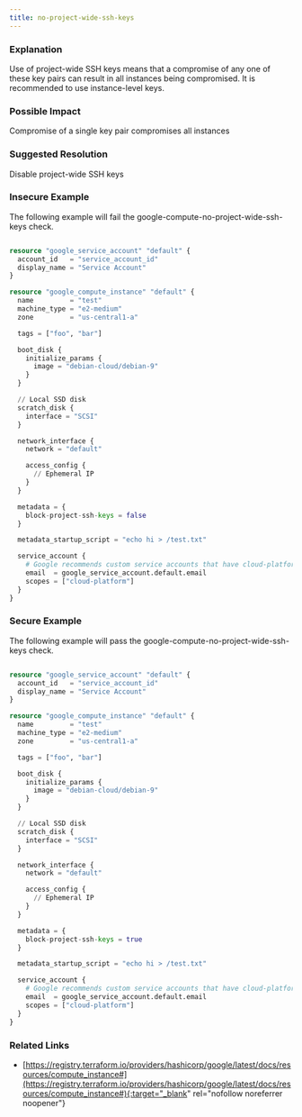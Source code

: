 ```yaml
---
title: no-project-wide-ssh-keys
---
```


### Explanation

Use of project-wide SSH keys means that a compromise of any one of these key pairs can result in all instances being compromised. It is recommended to use instance-level keys.

### Possible Impact
Compromise of a single key pair compromises all instances

### Suggested Resolution
Disable project-wide SSH keys


### Insecure Example

The following example will fail the google-compute-no-project-wide-ssh-keys check.

```terraform

resource "google_service_account" "default" {
  account_id   = "service_account_id"
  display_name = "Service Account"
}

resource "google_compute_instance" "default" {
  name         = "test"
  machine_type = "e2-medium"
  zone         = "us-central1-a"

  tags = ["foo", "bar"]

  boot_disk {
    initialize_params {
      image = "debian-cloud/debian-9"
    }
  }

  // Local SSD disk
  scratch_disk {
    interface = "SCSI"
  }

  network_interface {
    network = "default"

    access_config {
      // Ephemeral IP
    }
  }

  metadata = {
    block-project-ssh-keys = false
  }

  metadata_startup_script = "echo hi > /test.txt"

  service_account {
    # Google recommends custom service accounts that have cloud-platform scope and permissions granted via IAM Roles.
    email  = google_service_account.default.email
    scopes = ["cloud-platform"]
  }
}

```



### Secure Example

The following example will pass the google-compute-no-project-wide-ssh-keys check.

```terraform

resource "google_service_account" "default" {
  account_id   = "service_account_id"
  display_name = "Service Account"
}

resource "google_compute_instance" "default" {
  name         = "test"
  machine_type = "e2-medium"
  zone         = "us-central1-a"

  tags = ["foo", "bar"]

  boot_disk {
    initialize_params {
      image = "debian-cloud/debian-9"
    }
  }

  // Local SSD disk
  scratch_disk {
    interface = "SCSI"
  }

  network_interface {
    network = "default"

    access_config {
      // Ephemeral IP
    }
  }

  metadata = {
    block-project-ssh-keys = true
  }

  metadata_startup_script = "echo hi > /test.txt"

  service_account {
    # Google recommends custom service accounts that have cloud-platform scope and permissions granted via IAM Roles.
    email  = google_service_account.default.email
    scopes = ["cloud-platform"]
  }
}

```




### Related Links


- [https://registry.terraform.io/providers/hashicorp/google/latest/docs/resources/compute_instance#](https://registry.terraform.io/providers/hashicorp/google/latest/docs/resources/compute_instance#){:target="_blank" rel="nofollow noreferrer noopener"}


